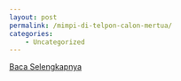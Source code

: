 ```yaml
---
layout: post
permalink: /mimpi-di-telpon-calon-mertua/
categories:
    - Uncategorized
---
```


[Baca Selengkapnya](/04)